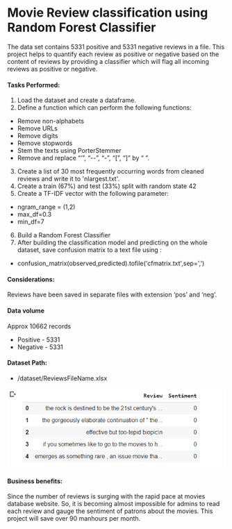 # Movie Review classification using Random Forest Classifier
The data set contains 5331 positive and 5331 negative reviews in a file. This project helps to quantify each review as positive or negative based on the content of reviews by providing a classifier which will flag all incoming reviews as positive or negative. 

#### Tasks Performed:
1.   Load the dataset and create a dataframe.
2.   Define a function which can perform the following functions:
  * Remove non-alphabets 
  * Remove URLs
  * Remove digits
  * Remove stopwords
  * Stem the texts using PorterStemmer
  * Remove and replace “’”, “--”, “-”, “[”, “]” by “ ”.
3.   Create a list of 30 most frequently occurring words from cleaned reviews and write it to 'nlargest.txt'.
4.   Create a train (67%) and test (33%) split with random state 42
5.   Create a TF-IDF vector with the following parameter:
  * ngram_range = (1,2)
  * max_df=0.3
  * min_df=7
6.   Build a Random Forest Classifier 
7.   After building the classification model and predicting on the whole dataset, save confusion matrix to a text file using :
  * confusion_matrix(observed,predicted).tofile('cfmatrix.txt',sep=',')

#### Considerations:
Reviews have been saved in separate files with extension ‘pos’ and ‘neg’.
 
#### Data volume
Approx 10662 records 
  * Positive - 5331
  * Negative - 5331

#### Dataset Path:
*  /dataset/ReviewsFileName.xlsx

![Output 1](/images/df.PNG)

#### Business benefits:
Since the number of reviews is surging with the rapid pace at movies database website. So, it is becoming almost impossible for admins to read each review and gauge the sentiment of patrons about the movies. This project will save over 90 manhours per month. 
